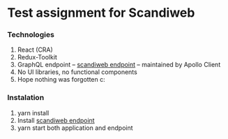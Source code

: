 # Test assignment for Scandiweb

### Technologies

1. React (CRA)
2. Redux-Toolkit
3. GraphQL endpoint – [scandiweb endpoint](https://github.com/scandiweb/junior-react-endpoint) – maintained by Apollo Client
4. No UI libraries, no functional components
5. Hope nothing was forgotten c:

### Instalation

1. yarn install
2. Install [scandiweb endpoint](https://github.com/scandiweb/junior-react-endpoint)
3. yarn start both application and endpoint
